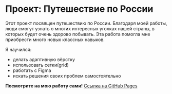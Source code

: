 # Проект: Путешествие по России

Этот проект посвящен путешествию по России. Благодаря моей работы, люди смогут узнать о многих интересных уголках нашей страны, в которых будет очень здорово побывать. 
Эта работа помогла мне приобрести много новых классных навыков. 

Я научился:
* делать адаптивную вёрстку
* использовать сетки(grid)
* работать с Figma
* искать решения своих проблем самостоятельно

**Посмотрите на мою работу сами!**
[Ссылка на GitHub Pages](https://zeddybig.github.io/russian-travel/)
